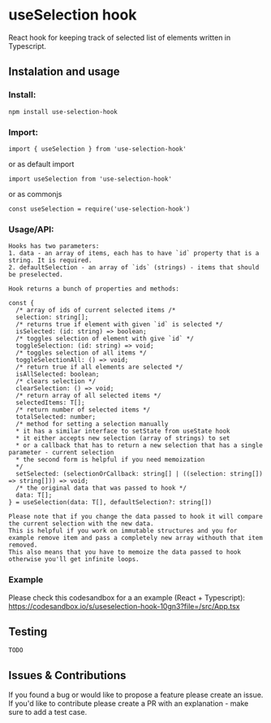 # useSelection hook

React hook for keeping track of selected list of elements written in Typescript.

## Instalation and usage

### Install:

```
npm install use-selection-hook
```

### Import:

```
import { useSelection } from 'use-selection-hook'
```

or as default import

```
import useSelection from 'use-selection-hook'
```

or as commonjs

```
const useSelection = require('use-selection-hook')
```

### Usage/API:

```
Hooks has two parameters:
1. data - an array of items, each has to have `id` property that is a string. It is required.
2. defaultSelection - an array of `ids` (strings) - items that should be preselected.

Hook returns a bunch of properties and methods:

const {
  /* array of ids of current selected items /*
  selection: string[];
  /* returns true if element with given `id` is selected */
  isSelected: (id: string) => boolean;
  /* toggles selection of element with give `id` */
  toggleSelection: (id: string) => void;
  /* toggles selection of all items */
  toggleSelectionAll: () => void;
  /* return true if all elements are selected */
  isAllSelected: boolean;
  /* clears selection */
  clearSelection: () => void;
  /* return array of all selected items */
  selectedItems: T[];
  /* return number of selected items */
  totalSelected: number;
  /* method for setting a selection manually
  * it has a similar interface to setState from useState hook
  * it either accepts new selection (array of strings) to set
  * or a callback that has to return a new selection that has a single parameter - current selection
  * the second form is helpful if you need memoization
  */
  setSelected: (selectionOrCallback: string[] | ((selection: string[]) => string[])) => void;
  /* the original data that was passed to hook */
  data: T[];
} = useSelection(data: T[], defaultSelection?: string[])

Please note that if you change the data passed to hook it will compare the current selection with the new data.
This is helpful if you work on immutable structures and you for example remove item and pass a completely new array withouth that item removed.
This also means that you have to memoize the data passed to hook otherwise you'll get infinite loops.

```

### Example

Please check this codesandbox for a an example (React + Typescript):
https://codesandbox.io/s/useselection-hook-10gn3?file=/src/App.tsx

## Testing

```
TODO
```

## Issues & Contributions

If you found a bug or would like to propose a feature please create an issue. If you'd like to contribute please create a PR with an explanation - make sure to add a test case.
